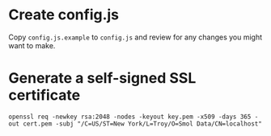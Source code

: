 # Create config.js

Copy `config.js.example` to `config.js` and review for any changes you might want to make.

# Generate a self-signed SSL certificate

```
openssl req -newkey rsa:2048 -nodes -keyout key.pem -x509 -days 365 -out cert.pem -subj "/C=US/ST=New York/L=Troy/O=Smol Data/CN=localhost"
```
